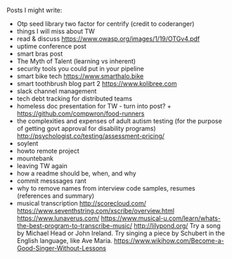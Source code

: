 Posts I might write:
- Otp seed library two factor for centrify (credit to coderanger)
- things I will miss about TW
- read & discuss https://www.owasp.org/images/1/19/OTGv4.pdf
- uptime conference post
- smart bras post
- The Myth of Talent (learning vs inherent)
- security tools you could put in your pipeline
- smart bike tech  https://www.smarthalo.bike
- smart toothbrush blog part 2 https://www.kolibree.com
- slack channel management
- tech debt tracking for distributed teams
- homeless doc presentation for TW - turn into post? + https://github.com/compwron/food-runners
- the complexities and expenses of adult autism testing (for the purpose of getting govt approval for disability programs) http://psychologist.co/testing/assessment-pricing/
- soylent
- howto remote project
- mountebank
- leaving TW again
- how a readme should be, when, and why
- commit messsages rant
- why to remove names from interview code samples, resumes (references and summary)
- musical transcription http://scorecloud.com/ https://www.seventhstring.com/xscribe/overview.html https://www.lunaverus.com/ https://www.musical-u.com/learn/whats-the-best-program-to-transcribe-music/  http://lilypond.org/
Try a song by Michael Head or John Ireland. Try singing a piece by Schubert in the English language, like Ave Maria. https://www.wikihow.com/Become-a-Good-Singer-Without-Lessons
